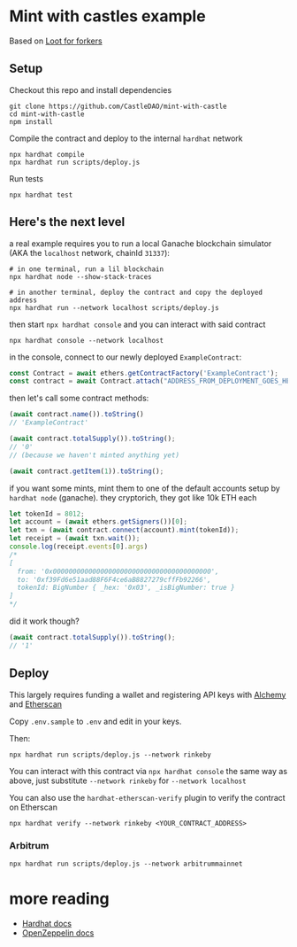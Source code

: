 # Mint with castles example

Based on [Loot for forkers](https://github.com/jamiew/loot-fork)



## Setup

Checkout this repo and install dependencies

```
git clone https://github.com/CastleDAO/mint-with-castle
cd mint-with-castle
npm install
```

Compile the contract and deploy to the internal `hardhat` network

```
npx hardhat compile
npx hardhat run scripts/deploy.js
```

Run tests

```
npx hardhat test
```



## Here's the next level

a real example requires you to run a local Ganache blockchain simulator (AKA the `localhost` network, chainId `31337`):

```shell
# in one terminal, run a lil blockchain
npx hardhat node --show-stack-traces

# in another terminal, deploy the contract and copy the deployed address
npx hardhat run --network localhost scripts/deploy.js
```

then start `npx hardhat console` and you can interact with said contract

```shell
npx hardhat console --network localhost
```

in the console, connect to our newly deployed `ExampleContract`:

```javascript
const Contract = await ethers.getContractFactory('ExampleContract');
const contract = await Contract.attach("ADDRESS_FROM_DEPLOYMENT_GOES_HERE");
```

then let's call some contract methods:

```javascript
(await contract.name()).toString()
// 'ExampleContract'

(await contract.totalSupply()).toString();
// '0'
// (because we haven't minted anything yet)

(await contract.getItem(1)).toString();

```

if you want some mints, mint them to one of the default accounts setup by `hardhat node` (ganache). they cryptorich, they got like 10k ETH each

```javascript
let tokenId = 8012;
let account = (await ethers.getSigners())[0];
let txn = (await contract.connect(account).mint(tokenId));
let receipt = (await txn.wait());
console.log(receipt.events[0].args)
/*
[
  from: '0x0000000000000000000000000000000000000000',
  to: '0xf39Fd6e51aad88F6F4ce6aB8827279cffFb92266',
  tokenId: BigNumber { _hex: '0x03', _isBigNumber: true }
]
*/
```

did it work though?
```javascript
(await contract.totalSupply()).toString();
// '1'

```



## Deploy


This largely requires funding a wallet and registering API keys with [Alchemy](https://docs.alchemy.com/alchemy/introduction/getting-started) and [Etherscan]()

Copy `.env.sample` to `.env` and edit in your keys.

Then:

```shell
npx hardhat run scripts/deploy.js --network rinkeby

```

You can interact with this contract via `npx hardhat console` the same way as above, just substitute `--network rinkeby` for `--network localhost`

You can also use the `hardhat-etherscan-verify` plugin to verify the contract on Etherscan

```
npx hardhat verify --network rinkeby <YOUR_CONTRACT_ADDRESS>
```

### Arbitrum

```shell
npx hardhat run scripts/deploy.js --network arbitrummainnet

```




# more reading

* [Hardhat docs](https://hardhat.org/getting-started/)
* [OpenZeppelin docs](https://docs.openzeppelin.com/openzeppelin/)

